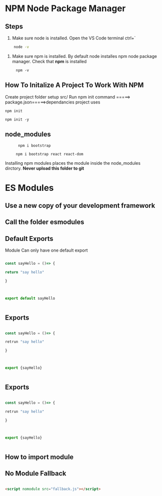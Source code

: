 # NPM Node Package Manager

 ## Steps
 1. Make sure node is installed. Open the VS Code terminal ctrl+`
 ```bash
     node -v
 ```
 1. Make sure npm is installed. By default node installes npm node package  manager. Check that __npm__ is installed
 ```npm
      npm -v
 ```

  ## How To Initalize A Project To Work With NPM
  Create project folder setup src/
  Run npm init command =====> package.json=====>dependancies project uses
  ```
  npm init
  ```
  ```
  npm init -y
  ```

  ## node_modules

  ```npm
        npm i bootstrap
  ```
   ```npm
        npm i bootstrap react react-dom
  ```
  Installing npm modules places the module inside the node_modules dirctory. **Never upload this folder to git**

 # ES Modules

## Use a new copy of your development framework

## Call the folder esmodules





## Default Exports

Module Can only have one default export

```js

const sayHello = ()=> {

return "say hello"

}



export default sayHello



```



## Exports



```js

const sayHello = ()=> {

retrun "say hello"

}



export {sayHello}



```



## Exports



```js

const sayHello = ()=> {

retrun "say hello"

}



export {sayHello}



```



## How to import module



## No Module Fallback

```html

<script nomodule src="fallback.js"></script>

```